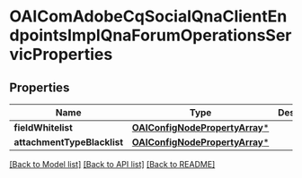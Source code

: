 # OAIComAdobeCqSocialQnaClientEndpointsImplQnaForumOperationsServicProperties

## Properties
Name | Type | Description | Notes
------------ | ------------- | ------------- | -------------
**fieldWhitelist** | [**OAIConfigNodePropertyArray***](OAIConfigNodePropertyArray.md) |  | [optional] 
**attachmentTypeBlacklist** | [**OAIConfigNodePropertyArray***](OAIConfigNodePropertyArray.md) |  | [optional] 

[[Back to Model list]](../README.md#documentation-for-models) [[Back to API list]](../README.md#documentation-for-api-endpoints) [[Back to README]](../README.md)


